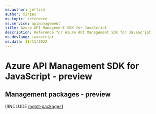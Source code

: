 ```yaml
---
ms.author: jeffish
author: xirzec
ms.topic: reference
ms.service: apimanagement
title: Azure API Management SDK for JavaScript
description: Reference for Azure API Management SDK for JavaScript
ms.devlang: javascript
ms.data: 11/11/2022
---
```

# Azure API Management SDK for JavaScript - preview

## Management packages - preview
[!INCLUDE [mgmt-packages](api-management-mgmt-index.md)]